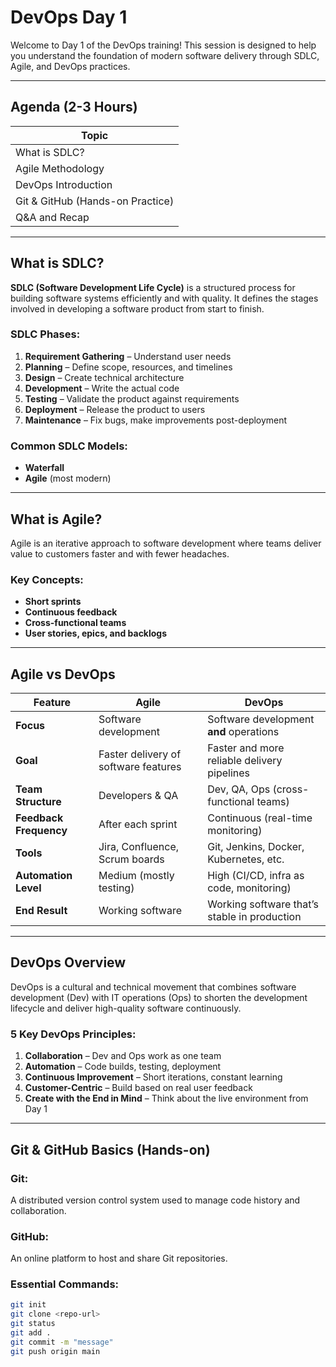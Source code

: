 # DevOps Day 1

Welcome to Day 1 of the DevOps training! This session is designed to help you understand the foundation of modern software delivery through SDLC, Agile, and DevOps practices.

---

## Agenda (2-3 Hours)

| Topic                             |
|-----------------------------------|
| What is SDLC?                     |
| Agile Methodology                 |
| DevOps Introduction               |
| Git & GitHub (Hands-on Practice)  |
| Q&A and Recap                     |

---

## What is SDLC?

**SDLC (Software Development Life Cycle)** is a structured process for building software systems efficiently and with quality. It defines the stages involved in developing a software product from start to finish.

### SDLC Phases:
1. **Requirement Gathering** – Understand user needs
2. **Planning** – Define scope, resources, and timelines
3. **Design** – Create technical architecture
4. **Development** – Write the actual code
5. **Testing** – Validate the product against requirements
6. **Deployment** – Release the product to users
7. **Maintenance** – Fix bugs, make improvements post-deployment

### Common SDLC Models:
- **Waterfall**
- **Agile** (most modern)

---

## What is Agile?

Agile is an iterative approach to software development where teams deliver value to customers faster and with fewer headaches.

### Key Concepts:
- **Short sprints**
- **Continuous feedback**
- **Cross-functional teams**
- **User stories, epics, and backlogs**

---

## Agile vs DevOps

| Feature                 | Agile                                 | DevOps                                      |
|-------------------------|----------------------------------------|----------------------------------------------|
| **Focus**               | Software development                  | Software development **and** operations     |
| **Goal**                | Faster delivery of software features  | Faster and more reliable delivery pipelines |
| **Team Structure**      | Developers & QA                       | Dev, QA, Ops (cross-functional teams)        |
| **Feedback Frequency**  | After each sprint                     | Continuous (real-time monitoring)            |
| **Tools**               | Jira, Confluence, Scrum boards        | Git, Jenkins, Docker, Kubernetes, etc.       |
| **Automation Level**    | Medium (mostly testing)               | High (CI/CD, infra as code, monitoring)      |
| **End Result**          | Working software                      | Working software that’s stable in production |

---

## DevOps Overview

DevOps is a cultural and technical movement that combines software development (Dev) with IT operations (Ops) to shorten the development lifecycle and deliver high-quality software continuously.

### 5 Key DevOps Principles:
1. **Collaboration** – Dev and Ops work as one team
2. **Automation** – Code builds, testing, deployment
3. **Continuous Improvement** – Short iterations, constant learning
4. **Customer-Centric** – Build based on real user feedback
5. **Create with the End in Mind** – Think about the live environment from Day 1

---

## Git & GitHub Basics (Hands-on)

### Git:
A distributed version control system used to manage code history and collaboration.

### GitHub:
An online platform to host and share Git repositories.

### Essential Commands:
```bash
git init
git clone <repo-url>
git status
git add .
git commit -m "message"
git push origin main

